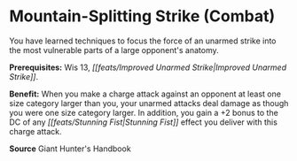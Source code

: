 ﻿---
cssclass: [feats]

---
# Mountain-Splitting Strike (Combat)

You have learned techniques to focus the force of an unarmed strike into the most vulnerable parts of a large opponent's anatomy.

**Prerequisites:** Wis 13, _[[feats/Improved Unarmed Strike|Improved Unarmed Strike]]_.

**Benefit:** When you make a charge attack against an opponent at least one size category larger than you, your unarmed attacks deal damage as though you were one size category larger. In addition, you gain a +2 bonus to the DC of any _[[feats/Stunning Fist|Stunning Fist]]_ effect you deliver with this charge attack.

**Source** Giant Hunter's Handbook